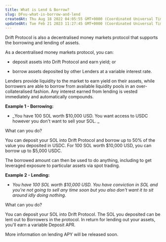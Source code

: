 ```yaml
---
title: What is Lend & Borrow?
slug: DFvu-what-is-borrow-and-lend
createdAt: Thu Aug 18 2022 04:05:55 GMT+0000 (Coordinated Universal Time)
updatedAt: Tue Feb 21 2023 11:27:45 GMT+0000 (Coordinated Universal Time)
---
```


Drift Protocol is also a decentralised money markets protocol that supports the borrowing and lending of assets.&#x20;

As a decentralised money markets protocol, you can:

-   deposit assets into Drift Protocol and earn yield; or

-   borrow assets deposited by other Lenders at a variable interest rate.

Lenders provide liquidity to the market to earn yield on their assets, while borrowers are able to borrow from available liquidity pools in an over-collateralised fashion. Any interest earned from lending is vested immediately and automatically compounds.

**Example 1 - Borrowing:**

-   _You have 100 SOL worth $10,000 USD. You want access to USDC however you don't want to sell your SOL. _

What can you do?&#x20;

You can deposit your SOL into Drift Protocol and borrow up to 50% of the value you deposited in USDC. For 100 SOL worth $10,000 USD, you can borrow up to $5,000 USDC.&#x20;

The borrowed amount can then be used to do anything, including to get leveraged exposure to particular assets via spot trading.&#x20;

**Example 2 - Lending:**

-   _You have 100 SOL worth $10,000 USD. You have conviction in SOL and you're not going to sell any time soon but you also don't want it to sit around idly doing nothing._

What can you do?&#x20;

You can deposit your SOL into Drift Protocol. The SOL you deposited can be lent out to Borrowers in the protocol. In return for lending out your assets, you'll earn a variable Deposit APR.

More information on lending APY will be released soon.
